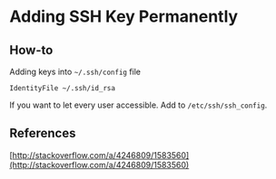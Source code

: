 # Adding SSH Key Permanently

## How-to

Adding keys into `~/.ssh/config` file

```
IdentityFile ~/.ssh/id_rsa
```

If you want to let every user accessible. Add to `/etc/ssh/ssh_config`.

## References

[http://stackoverflow.com/a/4246809/1583560](http://stackoverflow.com/a/4246809/1583560)
